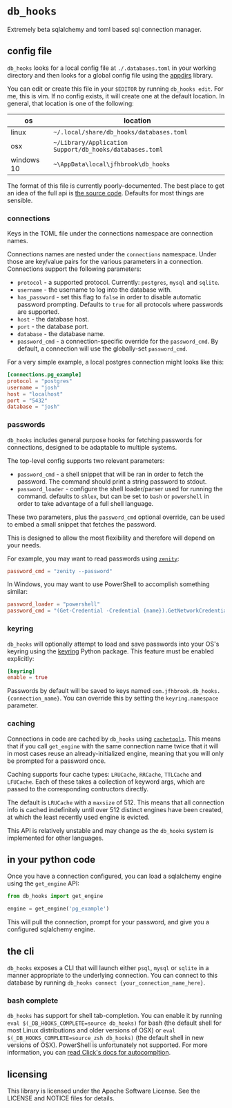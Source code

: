 # `db_hooks`

Extremely beta sqlalchemy and toml based sql connection manager.

## config file

`db_hooks` looks for a local config file at `./.databases.toml` in your working directory and then looks for a global config file using the [appdirs](https://pypi.org/project/appdirs/) library.

You can edit or create this file in your `$EDITOR` by running `db_hooks edit`. For me, this is vim. If no config exists, it will create one at the default location. In general, that location is one of the following:

|         os | location                                                |
|------------|---------------------------------------------------------|
|      linux | `~/.local/share/db_hooks/databases.toml`                |
|        osx | `~/Library/Application Support/db_hooks/databases.toml` |
| windows 10 | `~\AppData\local\jfhbrook\db_hooks`                     |

The format of this file is currently poorly-documented. The best place to get an idea of the full api is [the source code](https://github.com/jfhbrook/db_hooks/blob/master/db_hooks/config.py). Defaults for most things are sensible.

### connections

Keys in the TOML file under the connections namespace are connection names. 

Connections names are nested under the `connections` namespace. Under those are key/value pairs for the various parameters in a connection. Connections support the following parameters:

* `protocol` - a supported protocol. Currently: `postgres`, `mysql` and `sqlite`.
* `username` - the username to log into the database with.
* `has_password` - set this flag to `false` in order to disable automatic password prompting. Defaults to `true` for all protocols where passwords are supported.
* `host` - the database host.
* `port` - the database port.
* `database` - the database name.
* `password_cmd` - a connection-specific override for the `password_cmd`. By default, a connection will use the globally-set `password_cmd`.

For a very simple example, a local postgres connection might looks like this:

```toml
[connections.pg_example]
protocol = "postgres"
username = "josh"
host = "localhost"
port = "5432"
database = "josh"
```

### passwords

`db_hooks` includes general purpose hooks for fetching passwords for connections, designed to be adaptable to multiple systems.

The top-level config supports two relevant parameters:

* `password_cmd` - a shell snippet that will be ran in order to fetch the password. The command should print a string password to stdout.
* `password_loader` - configure the shell loader/parser used for running the command. defaults to `shlex`, but can be set to `bash` or `powershell` in order to take advantage of a full shell language.

These two parameters, plus the `password_cmd` optional override, can be used to embed a small snippet that fetches the password.

This is designed to allow the most flexibility and therefore will depend on your needs.

For example, you may want to read passwords using [`zenity`](https://help.gnome.org/users/zenity/):

```toml
password_cmd = "zenity --password"
```

In Windows, you may want to use PowerShell to accomplish something similar:

```toml
password_loader = "powershell"
password_cmd = "(Get-Credential -Credential {name}).GetNetworkCredential().Password"
```

### keyring

`db_hooks` will optionally attempt to load and save passwords into your OS's keyring using the [keyring](https://github.com/jaraco/keyring) Python package. This feature must be enabled explicitly:

```toml
[keyring]
enable = true
```

Passwords by default will be saved to keys named `com.jfhbrook.db_hooks.{connection_name}`. You can override this by setting the `keyring.namespace` parameter.

### caching

Connections in code are cached by `db_hooks` using [`cachetools`](https://cachetools.readthedocs.io/en/stable/). This means that if you call `get_engine` with the same connection name twice that it will in most cases reuse an already-initialized engine, meaning that you will only be prompted for a password once.

Caching supports four cache types: `LRUCache`, `RRCache`, `TTLCache` and `LFUCache`. Each of these takes a collection of keyword args, which are passed to the corresponding contructors directly.

The default is `LRUCache` with a `maxsize` of 512. This means that all connection info is cached indefinitely until over 512 distinct engines have been created, at which the least recently used engine is evicted.

This API is relatively unstable and may change as the `db_hooks` system is implemented for other languages.

## in your python code

Once you have a connection configured, you can load a sqlalchemy engine using
the `get_engine` API:

```py
from db_hooks import get_engine

engine = get_engine('pg_example')
```

This will pull the connection, prompt for your password, and give you a configured sqlalchemy engine.

## the cli

`db_hooks` exposes a CLI that will launch either `psql`, `mysql` or `sqlite` in a manner appropriate to the underlying connection. You can connect to this database by running `db_hooks connect {your_connection_name_here}`.

### bash complete

`db_hooks` has support for shell tab-completion. You can enable it by running `eval $(_DB_HOOKS_COMPLETE=source db_hooks)` for bash (the default shell for most Linux distributions and older versions of OSX) or `eval $(_DB_HOOKS_COMPLETE=source_zsh db_hooks)` (the default shell in new versions of OSX). PowerShell is unfortunately not supported. For more information, you can [read Click's docs for autocompltion](https://click.palletsprojects.com/en/7.x/bashcomplete/). 

## licensing

This library is licensed under the Apache Software License. See the LICENSE and NOTICE files for details.
